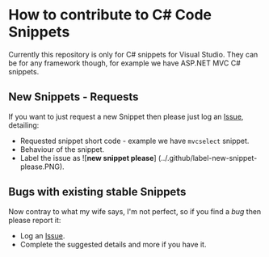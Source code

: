# How to contribute to C# Code Snippets

Currently this repository is only for C# snippets for Visual Studio. They can be for any framework though, for example we have ASP.NET MVC C# snippets.

## New Snippets - Requests

If you want to just request a new Snippet then please just log an [Issue](https://github.com/garfbradaz/csharp-codesnippets/issues/new), detailing:

- Requested snippet short code - example we have `mvcselect` snippet. 
- Behaviour of the snippet.
- Label the issue as ![**new snippet please**] (../.github/label-new-snippet-please.PNG).

## Bugs with existing stable Snippets

Now contray to what my wife says, I'm not perfect, so if you find a *bug* then please report it:

- Log an [Issue](https://github.com/garfbradaz/csharp-codesnippets/issues/new).
- Complete the suggested details and more if you have it.



